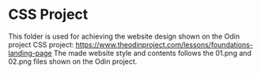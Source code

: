 # CSS Project

This folder is used for achieving the website design shown on the Odin project CSS project: https://www.theodinproject.com/lessons/foundations-landing-page
The made website style and contents follows the 01.png and 02.png files shown on the Odin project.
